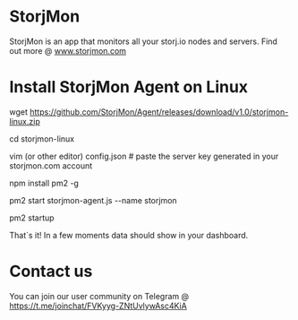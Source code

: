 # StorjMon
StorjMon is an app that monitors all your storj.io nodes and servers. Find out more @ www.storjmon.com

# Install StorjMon Agent on Linux

wget https://github.com/StorjMon/Agent/releases/download/v1.0/storjmon-linux.zip

cd storjmon-linux

vim (or other editor) config.json # paste the server key generated in your storjmon.com account

npm install pm2 -g

pm2 start storjmon-agent.js --name storjmon

pm2 startup

That`s it! In a few moments data should show in your dashboard.



# Contact us
You can join our user community on Telegram @ https://t.me/joinchat/FVKyyg-ZNtUvlywAsc4KiA

